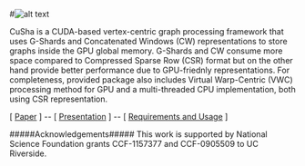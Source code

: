 #![alt text](http://farkhor.github.io/CuSha/images/CuSha-logo-small.png "CuSha")

CuSha is a CUDA-based vertex-centric graph processing framework that uses G-Shards and Concatenated Windows (CW) representations to store graphs inside the GPU global memory. G-Shards and CW consume more space compared to Compressed Sparse Row (CSR) format but on the other hand provide better performance due to GPU-friednly representations. For completeness, provided package also includes Virtual Warp-Centric (VWC) processing method for GPU and a multi-threaded CPU implementation, both using CSR representation.

[ [Paper](http://dx.doi.org/10.1145/2600212.2600227) ]  --  [ [Presentation](http://www.cs.ucr.edu/~fkhor001/CuSha/CuSha_Slides.pptx) ]  --  [ [Requirements and Usage](http://farkhor.github.io/CuSha/) ]

#####Acknowledgements#####
This work is supported by National Science Foundation grants CCF-1157377 and CCF-0905509 to UC Riverside.
